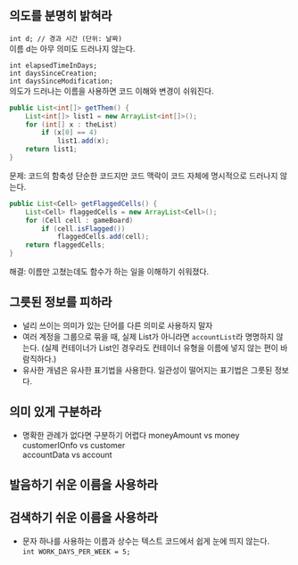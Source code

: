 ## 의도를 분명히 밝혀라  
`int d; // 경과 시간 (단위: 날짜)`  
이름 d는 아무 의미도 드러나지 않는다.

`int elapsedTimeInDays;`  
`int daysSinceCreation;`  
`int daysSinceModification;`  
의도가 드러나는 이름을 사용하면 코드 이해와 변경이 쉬워진다.

```java
public List<int[]> getThem() {
    List<int[]> list1 = new ArrayList<int[]>();
    for (int[] x : theList)
        if (x[0] == 4)
            list1.add(x);
    return list1;
}
```  
문제: 코드의 함축성
     단순한 코드지만 코드 맥락이 코드 자체에 명시적으로 드러나지 않는다.

```java
public List<Cell> getFlaggedCells() {
    List<Cell> flaggedCells = new ArrayList<Cell>();
    for (Cell cell : gameBoard)
        if (cell.isFlagged())
            flaggedCells.add(cell);
    return flaggedCells;
}
```
해결: 이름만 고쳤는데도 함수가 하는 일을 이해하기 쉬워졌다.


## 그릇된 정보를 피하라 
 - 널리 쓰이는 의미가 있는 단어를 다른 의미로 사용하지 말자
 - 여러 계정을 그룹으로 묶을 때, 실제 List가 아니라면 `accountList`라 명명하지 않는다. (실제 컨테이너가 List인 경우라도 컨테이너 유형을 이름에 넣지 않는 편이 바람직하다.)
 - 유사한 개념은 유사한 표기법을 사용한다. 일관성이 떨어지는 표기법은 그릇된 정보다.

 ## 의미 있게 구분하라
 - 명확한 관례가 없다면 구분하기 어렵다 
    moneyAmount vs money  
    customerIOnfo vs customer  
    accountData vs account  

## 발음하기 쉬운 이름을 사용하라 

## 검색하기 쉬운 이름을 사용하라
- 문자 하나를 사용하는 이름과 상수는 텍스트 코드에서 쉽게 눈에 띄지 않는다.  
`int WORK_DAYS_PER_WEEK = 5;`   
